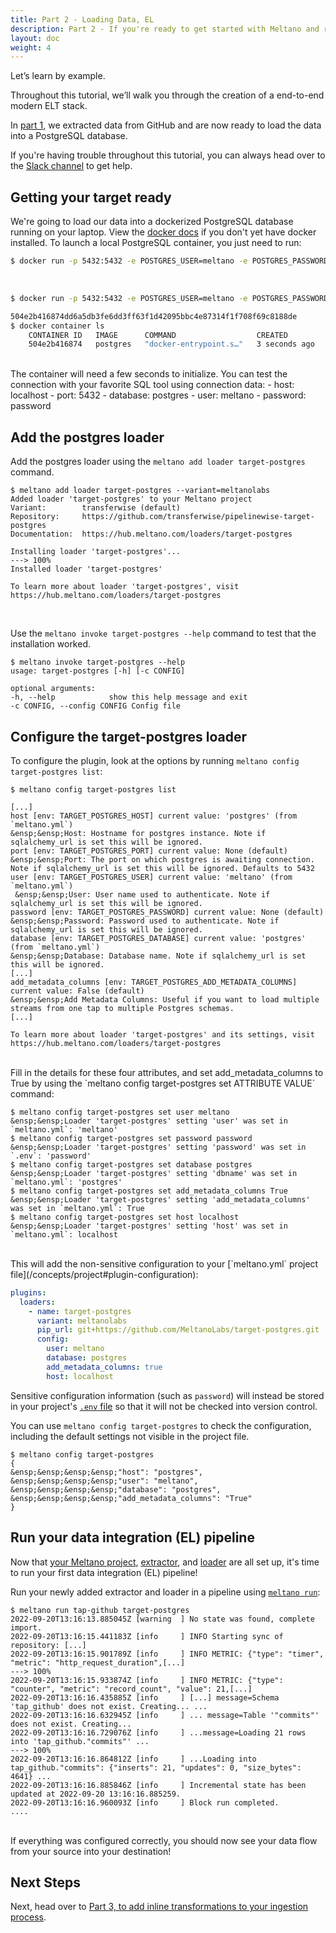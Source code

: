 ```yaml
---
title: Part 2 - Loading Data, EL
description: Part 2 - If you're ready to get started with Meltano and run an EL[T] pipeline with a data source and destination of your choosing, you've come to the right place!
layout: doc
weight: 4
---
```



Let’s learn by example.

Throughout this tutorial, we’ll walk you through the creation of a end-to-end modern ELT stack.

In  [part 1](/getting-started/part1), we extracted data from GitHub and are now ready to load the data into a PostgreSQL database.

<div class="notification is-success">
    <p>If you're having trouble throughout this tutorial, you can always head over to the <a href="https://meltano.com/slack">Slack channel</a> to get help.</p>
</div>

## Getting your target ready
We're going to load our data into a dockerized PostgreSQL database running on your laptop. View the [docker docs](https://docs.docker.com/get-docker/) if you don't yet have docker installed. To launch a local PostgreSQL container, you just need to run:

```bash
$ docker run -p 5432:5432 -e POSTGRES_USER=meltano -e POSTGRES_PASSWORD=password -d postgres
```
<br />
<div class="termy">

```bash
$ docker run -p 5432:5432 -e POSTGRES_USER=meltano -e POSTGRES_PASSWORD=password --name meltano_postgres -d postgres

504e2b416874dd6a5db3fe6dd3ff63f1d42095bbc4e87314f1f708f69c8188de
$ docker container ls
    CONTAINER ID   IMAGE      COMMAND                  CREATED         STATUS         PORTS                    NAMES
    504e2b416874   postgres   "docker-entrypoint.s…"   3 seconds ago   Up 3 seconds   0.0.0.0:5432->5432/tcp   kind_rosalind
```
</div>
<br />
The container will need a few seconds to initialize. You can test the connection with your favorite SQL tool using connection data:
- host: localhost
- port: 5432
- database: postgres
- user: meltano
- password: password

## Add the postgres loader
Add the postgres loader using the `meltano add loader target-postgres` command.

<div class="termy">

```console
$ meltano add loader target-postgres --variant=meltanolabs
Added loader 'target-postgres' to your Meltano project
Variant:        transferwise (default)
Repository:     https://github.com/transferwise/pipelinewise-target-postgres
Documentation:  https://hub.meltano.com/loaders/target-postgres

Installing loader 'target-postgres'...
---> 100%
Installed loader 'target-postgres'

To learn more about loader 'target-postgres', visit https://hub.meltano.com/loaders/target-postgres
```
</div>
<br />

Use the ```meltano invoke target-postgres --help``` command to test that the installation worked.
<div class="termy">

```console
$ meltano invoke target-postgres --help
usage: target-postgres [-h] [-c CONFIG]

optional arguments:
-h, --help            show this help message and exit
-c CONFIG, --config CONFIG Config file
```
</div>

## Configure the target-postgres loader
To configure the plugin, look at the options by running ```meltano config target-postgres list```:


<div class="termy">

```console
$ meltano config target-postgres list

[...]
host [env: TARGET_POSTGRES_HOST] current value: 'postgres' (from `meltano.yml`)
&ensp;&ensp;Host: Hostname for postgres instance. Note if sqlalchemy_url is set this will be ignored.
port [env: TARGET_POSTGRES_PORT] current value: None (default)
&ensp;&ensp;Port: The port on which postgres is awaiting connection. Note if sqlalchemy_url is set this will be ignored. Defaults to 5432
user [env: TARGET_POSTGRES_USER] current value: 'meltano' (from `meltano.yml`)
 &ensp;&ensp;User: User name used to authenticate. Note if sqlalchemy_url is set this will be ignored.
password [env: TARGET_POSTGRES_PASSWORD] current value: None (default)
&ensp;&ensp;Password: Password used to authenticate. Note if sqlalchemy_url is set this will be ignored.
database [env: TARGET_POSTGRES_DATABASE] current value: 'postgres' (from `meltano.yml`)
&ensp;&ensp;Database: Database name. Note if sqlalchemy_url is set this will be ignored.
[...]
add_metadata_columns [env: TARGET_POSTGRES_ADD_METADATA_COLUMNS] current value: False (default)
&ensp;&ensp;Add Metadata Columns: Useful if you want to load multiple streams from one tap to multiple Postgres schemas.
[...]

To learn more about loader 'target-postgres' and its settings, visit https://hub.meltano.com/loaders/target-postgres
```
</div>
<br />
Fill in the details for these four attributes, and set add_metadata_columns to True by using the `meltano config target-postgres set ATTRIBUTE VALUE` command:

 <div class="termy">

```console
$ meltano config target-postgres set user meltano
&ensp;&ensp;Loader 'target-postgres' setting 'user' was set in `meltano.yml`: 'meltano'
$ meltano config target-postgres set password password
&ensp;&ensp;Loader 'target-postgres' setting 'password' was set in `.env`: 'password'
$ meltano config target-postgres set database postgres
&ensp;&ensp;Loader 'target-postgres' setting 'dbname' was set in `meltano.yml`: 'postgres'
$ meltano config target-postgres set add_metadata_columns True
&ensp;&ensp;Loader 'target-postgres' setting 'add_metadata_columns' was set in `meltano.yml`: True
$ meltano config target-postgres set host localhost
&ensp;&ensp;Loader 'target-postgres' setting 'host' was set in `meltano.yml`: localhost
```
</div>
<br />
This will add the non-sensitive configuration to your [`meltano.yml` project file](/concepts/project#plugin-configuration):

   ```yml
   plugins:
     loaders:
       - name: target-postgres
         variant: meltanolabs
         pip_url: git+https://github.com/MeltanoLabs/target-postgres.git
         config:
           user: meltano
           database: postgres
           add_metadata_columns: true
           host: localhost
   ```

Sensitive configuration information (such as `password`) will instead be stored in your project's [`.env` file](/concepts/project#env) so that it will not be checked into version control.

You can use `meltano config target-postgres` to check the configuration, including the default settings not visible in the project file.
 <div class="termy">

```console
$ meltano config target-postgres
{
&ensp;&ensp;&ensp;&ensp;"host": "postgres",
&ensp;&ensp;&ensp;&ensp;"user": "meltano",
&ensp;&ensp;&ensp;&ensp;"database": "postgres",
&ensp;&ensp;&ensp;&ensp;"add_metadata_columns": "True"
}
```
</div>

## Run your data integration (EL) pipeline

Now that [your Meltano project](#create-your-meltano-project), [extractor](#add-an-extractor-to-pull-data-from-a-source), and [loader](#add-a-loader-to-send-data-to-a-destination) are all set up, it's time to run your first data integration (EL) pipeline!

Run your newly added extractor and loader in a pipeline using [`meltano run`](/reference/command-line-interface#run):

<div class="termy">

```console
$ meltano run tap-github target-postgres
2022-09-20T13:16:13.885045Z [warning  ] No state was found, complete import.
2022-09-20T13:16:15.441183Z [info     ] INFO Starting sync of repository: [...]
2022-09-20T13:16:15.901789Z [info     ] INFO METRIC: {"type": "timer", "metric": "http_request_duration",[...]
---> 100%
2022-09-20T13:16:15.933874Z [info     ] INFO METRIC: {"type": "counter", "metric": "record_count", "value": 21,[...]
2022-09-20T13:16:16.435885Z [info     ] [...] message=Schema 'tap_github' does not exist. Creating... ...
2022-09-20T13:16:16.632945Z [info     ] ... message=Table '"commits"' does not exist. Creating...
2022-09-20T13:16:16.729076Z [info     ] ...message=Loading 21 rows into 'tap_github."commits"' ...
---> 100%
2022-09-20T13:16:16.864812Z [info     ] ...Loading into tap_github."commits": {"inserts": 21, "updates": 0, "size_bytes": 4641} ...
2022-09-20T13:16:16.885846Z [info     ] Incremental state has been updated at 2022-09-20 13:16:16.885259.
2022-09-20T13:16:16.960093Z [info     ] Block run completed.           ....
```
</div>
<br />
If everything was configured correctly, you should now see your data flow from your source into your destination!

## Next Steps

Next, head over to [Part 3, to add inline transformations to your ingestion process](/getting-started/part3).

<script src="/js/termynal.js"></script>
<script src="/js/termy_custom.js"></script>
